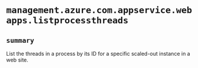 # `management.azure.com.appservice.webapps.listprocessthreads`

## `summary`
List the threads in a process by its ID for a specific scaled-out instance in a web site.


